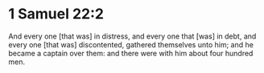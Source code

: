 # 1 Samuel 22:2

And every one [that was] in distress, and every one that [was] in debt, and every one [that was] discontented, gathered themselves unto him; and he became a captain over them: and there were with him about four hundred men.